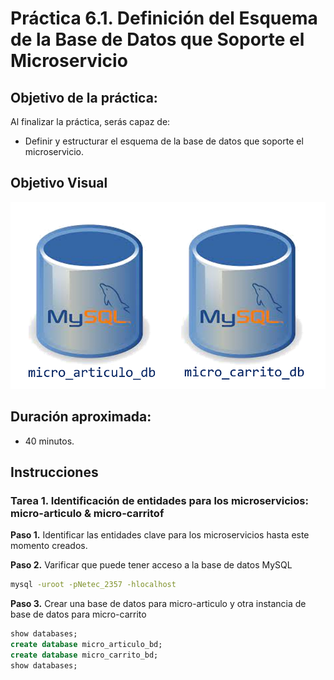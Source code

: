 # Práctica 6.1. Definición del Esquema de la Base de Datos que Soporte el Microservicio 

## Objetivo de la práctica:
Al finalizar la práctica, serás capaz de:
- Definir y estructurar el esquema de la base de datos que soporte el microservicio.

## Objetivo Visual

<div style="text-align: center;">
    <img src="../images/ro9.png" alt="Spring Tool Suite">
</div>


## Duración aproximada:
- 40 minutos.


## Instrucciones 

### Tarea 1. Identificación de entidades para los microservicios: micro-articulo & micro-carritof

**Paso 1.** Identificar las entidades clave para los microservicios hasta este momento creados.


**Paso 2.** Varificar que puede tener acceso a la base de datos MySQL

```cmd
mysql -uroot -pNetec_2357 -hlocalhost
```

**Paso 3.** Crear una base de datos para micro-articulo y otra instancia de base de datos para micro-carrito

```sql
show databases;
create database micro_articulo_bd;
create database micro_carrito_bd;
show databases;
```

 


